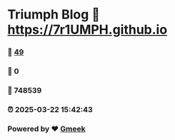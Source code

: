 # Triumph Blog :link: https://7r1UMPH.github.io 
### :page_facing_up: [49](https://7r1UMPH.github.io/tag.html) 
### :speech_balloon: 0 
### :hibiscus: 748539 
### :alarm_clock: 2025-03-22 15:42:43 
### Powered by :heart: [Gmeek](https://github.com/Meekdai/Gmeek)
